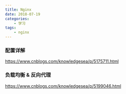```yaml
---
title: Nginx
date: 2018-07-19
categories:
    - 学习
tags:
    - nginx
---
```

### 配置详解
https://www.cnblogs.com/knowledgesea/p/5175711.html

### 负载均衡 & 反向代理
https://www.cnblogs.com/knowledgesea/p/5199046.html

<!-- more -->